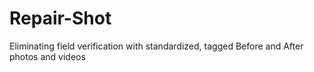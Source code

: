 # Repair-Shot
Eliminating field verification with standardized, tagged Before and After photos and videos
